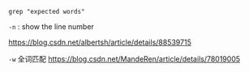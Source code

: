 
`grep "expected words"`

`-n` : show the line number

https://blog.csdn.net/albertsh/article/details/88539715

`-w` 全词匹配
https://blog.csdn.net/MandeRen/article/details/78019005